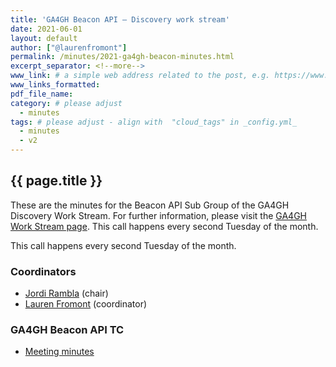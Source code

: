 ```yaml
---
title: 'GA4GH Beacon API — Discovery work stream'
date: 2021-06-01
layout: default
author: ["@laurenfromont"]
permalink: /minutes/2021-ga4gh-beacon-minutes.html
excerpt_separator: <!--more-->
www_link: # a simple web address related to the post, e.g. https://www.ga4gh.org
www_links_formatted:
pdf_file_name: 
category: # please adjust
  - minutes
tags: # please adjust - align with  "cloud_tags" in _config.yml_
  - minutes
  - v2
---
```


## {{ page.title }}

These are the minutes for the Beacon API Sub Group of the GA4GH Discovery Work Stream. For further information, please visit the [GA4GH Work Stream page](https://www.ga4gh.org/how-we-work/workstreams/). 
This call happens every second Tuesday of the month.

 
<!--more-->

This call happens every second Tuesday of the month.

### Coordinators

* [Jordi Rambla](https://beacon-project.io/people/Jordi-Rambla/) (chair)
* [Lauren Fromont](https://beacon-project.io/people/lauren-fromont/) (coordinator)

### GA4GH Beacon API TC

* [Meeting minutes](https://docs.google.com/document/d/1XsbYhhUy8bOAB-qXzWCreH9c5nmM2ROM9TXtukH4NoA/edit?usp=sharing)
